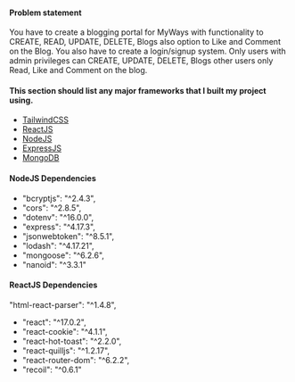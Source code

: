 #### Problem statement
You have to create a blogging portal for MyWays with functionality to CREATE, READ, UPDATE, DELETE, Blogs also option to Like
and Comment on the Blog.
You also have to create a login/signup system. Only users with admin privileges can CREATE, UPDATE, DELETE, Blogs other users only Read, Like and Comment on the blog.

#### This section should list any major frameworks that I built my project using. 
* [TailwindCSS](https://tailwindcss.com)
* [ReactJS](https://reactjs.org)
* [NodeJS](https://nodejs.org)
* [ExpressJS](https://expressjs.com)
* [MongoDB](https://mongodb.com)


#### NodeJS Dependencies
*  "bcryptjs": "^2.4.3",
*  "cors": "^2.8.5",
*  "dotenv": "^16.0.0",
*  "express": "^4.17.3",
*  "jsonwebtoken": "^8.5.1",
*  "lodash": "^4.17.21",
*  "mongoose": "^6.2.6",
*  "nanoid": "^3.3.1"

#### ReactJS Dependencies
"html-react-parser": "^1.4.8",
*  "react": "^17.0.2",
*  "react-cookie": "^4.1.1",
*  "react-hot-toast": "^2.2.0",
*  "react-quilljs": "^1.2.17",
*  "react-router-dom": "^6.2.2",
*  "recoil": "^0.6.1"